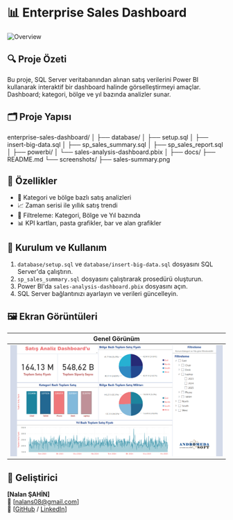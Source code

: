 # 📊 Enterprise Sales Dashboard

![Overview](./screenshots/overview.png)

## 🔍 Proje Özeti

Bu proje, SQL Server veritabanından alınan satış verilerini Power BI kullanarak interaktif bir dashboard halinde görselleştirmeyi amaçlar. Dashboard; kategori, bölge ve yıl bazında analizler sunar.

## 🗂️ Proje Yapısı

enterprise-sales-dashboard/
│
├── database/
│   ├── setup.sql
│   ├── insert-big-data.sql
│   ├── sp_sales_summary.sql
│   ├── sp_sales_report.sql
│
├── powerbi/
│   └── sales-analysis-dashboard.pbix
│
├── docs/
   ├── README.md
   └── screenshots/
       ├── sales-summary.png


## 🧩 Özellikler

- 📌 Kategori ve bölge bazlı satış analizleri
- 📈 Zaman serisi ile yıllık satış trendi
- 🧭 Filtreleme: Kategori, Bölge ve Yıl bazında
- 📊 KPI kartları, pasta grafikler, bar ve alan grafikler

## 🧪 Kurulum ve Kullanım

1. `database/setup.sql` ve `database/insert-big-data.sql` dosyasını SQL Server'da çalıştırın.
2. `sp_sales_summary.sql` dosyasını çalıştırarak prosedürü oluşturun.
3. Power BI'da `sales-analysis-dashboard.pbix` dosyasını açın.
4. SQL Server bağlantınızı ayarlayın ve verileri güncelleyin.

## 🖼️ Ekran Görüntüleri

| Genel Görünüm |
|---------------|
| ![overview](./screenshots/sales-summary.png) | !

## 👤 Geliştirici

**[Nalan ŞAHİN]**  
📧 [nalans08@gmail.com]  
🔗 [[GitHub](https://github.com/nalannnsahin) / [LinkedIn](https://www.linkedin.com/in/nalan-sahin/)]

